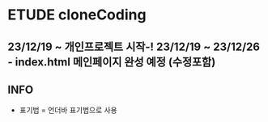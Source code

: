 # ETUDE cloneCoding
23/12/19 ~ 개인프로젝트 시작-!
23/12/19 ~ 23/12/26 - index.html 메인페이지 완성 예정 (수정포함)
----------------
## INFO
* 표기법 = 언더바 표기법으로 사용